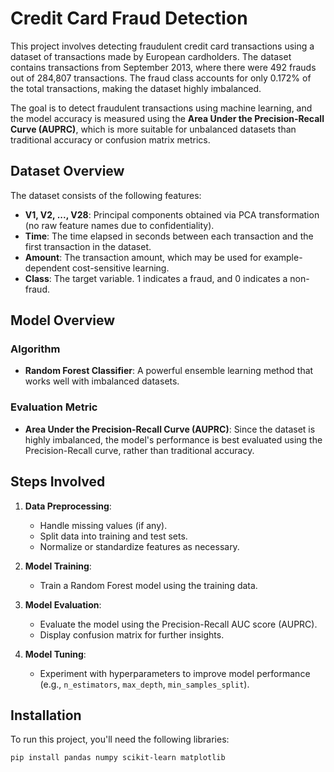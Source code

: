 # Credit Card Fraud Detection

This project involves detecting fraudulent credit card transactions using a dataset of transactions made by European cardholders. The dataset contains transactions from September 2013, where there were 492 frauds out of 284,807 transactions. The fraud class accounts for only 0.172% of the total transactions, making the dataset highly imbalanced.

The goal is to detect fraudulent transactions using machine learning, and the model accuracy is measured using the **Area Under the Precision-Recall Curve (AUPRC)**, which is more suitable for unbalanced datasets than traditional accuracy or confusion matrix metrics.

## Dataset Overview

The dataset consists of the following features:

- **V1, V2, ..., V28**: Principal components obtained via PCA transformation (no raw feature names due to confidentiality).
- **Time**: The time elapsed in seconds between each transaction and the first transaction in the dataset.
- **Amount**: The transaction amount, which may be used for example-dependent cost-sensitive learning.
- **Class**: The target variable. 1 indicates a fraud, and 0 indicates a non-fraud.

## Model Overview

### Algorithm
- **Random Forest Classifier**: A powerful ensemble learning method that works well with imbalanced datasets.

### Evaluation Metric
- **Area Under the Precision-Recall Curve (AUPRC)**: Since the dataset is highly imbalanced, the model's performance is best evaluated using the Precision-Recall curve, rather than traditional accuracy.

## Steps Involved

1. **Data Preprocessing**: 
   - Handle missing values (if any).
   - Split data into training and test sets.
   - Normalize or standardize features as necessary.

2. **Model Training**: 
   - Train a Random Forest model using the training data.

3. **Model Evaluation**:
   - Evaluate the model using the Precision-Recall AUC score (AUPRC).
   - Display confusion matrix for further insights.

4. **Model Tuning**:
   - Experiment with hyperparameters to improve model performance (e.g., `n_estimators`, `max_depth`, `min_samples_split`).

## Installation

To run this project, you'll need the following libraries:

```bash
pip install pandas numpy scikit-learn matplotlib
